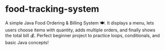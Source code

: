 # food-tracking-system
A simple Java Food Ordering &amp; Billing System 🍽️. It displays a menu, lets users choose items with quantity, adds multiple orders, and finally shows the total bill 💰. Perfect beginner project to practice loops, conditionals, and basic Java concepts! 
